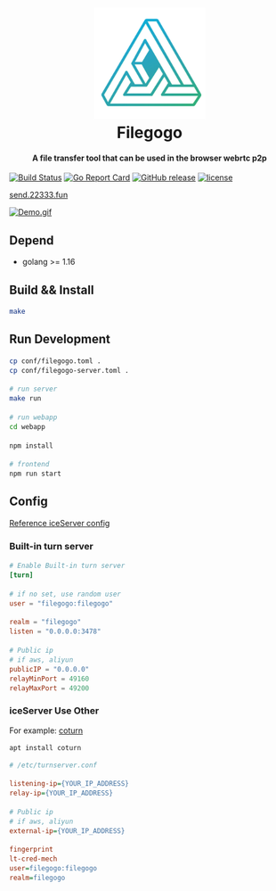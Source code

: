 <h1 align="center">
  <img src="./webapp/public/logo512.png" alt="Filegogo" width="200">
  <br>Filegogo<br>
</h1>

<h4 align="center">A file transfer tool that can be used in the browser webrtc p2p</h4>

[![Build Status](https://github.com/a-wing/filegogo/workflows/ci/badge.svg)](https://github.com/a-wing/filegogo/actions?query=workflow%3Aci)
[![Go Report Card](https://goreportcard.com/badge/github.com/a-wing/filegogo)](https://goreportcard.com/report/github.com/a-wing/filegogo)
[![GitHub release](https://img.shields.io/github/tag/a-wing/filegogo.svg?label=release)](https://github.com/a-wing/filegogo/releases)
[![license](https://img.shields.io/github/license/a-wing/filegogo.svg?maxAge=2592000)](https://github.com/a-wing/filegogo/blob/master/LICENSE)

[send.22333.fun](https://send.22333.fun)

[![Demo.gif](https://i.postimg.cc/wTyzyHMc/Peek-2020-10-24-11-29.gif)](https://postimg.cc/8jS992hj)

## Depend

- golang >= 1.16

## Build && Install

```sh
make
```

## Run Development

```sh
cp conf/filegogo.toml .
cp conf/filegogo-server.toml .

# run server
make run

# run webapp
cd webapp

npm install

# frontend
npm run start
```

## Config

[Reference iceServer config](https://developer.mozilla.org/en-US/docs/Web/API/RTCIceServer)

### Built-in turn server

```toml
# Enable Built-in turn server
[turn]

# if no set, use random user
user = "filegogo:filegogo"

realm = "filegogo"
listen = "0.0.0.0:3478"

# Public ip
# if aws, aliyun
publicIP = "0.0.0.0"
relayMinPort = 49160
relayMaxPort = 49200
```

### iceServer Use Other

For example: [coturn](https://github.com/coturn/coturn)

```sh
apt install coturn
```

```ini
# /etc/turnserver.conf

listening-ip={YOUR_IP_ADDRESS}
relay-ip={YOUR_IP_ADDRESS}

# Public ip
# if aws, aliyun
external-ip={YOUR_IP_ADDRESS}

fingerprint
lt-cred-mech
user=filegogo:filegogo
realm=filegogo

```
